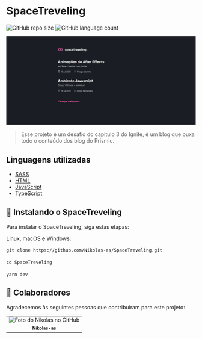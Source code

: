 # SpaceTreveling

![GitHub repo size](https://img.shields.io/github/repo-size/Nikolas-as/SpaceTreveling?style=for-the-badge)
![GitHub language count](https://img.shields.io/github/languages/count/Nikolas-as/SpaceTreveling?style=for-the-badge)

<img src="./public/images/SpaceTreveling.PNG" >

> Esse projeto é um desafio do capitulo 3 do Ignite, é um blog que puxa todo o conteúdo dos blog do Prismic.
> 
## Linguagens utilizadas

- [SASS](https://sass-lang.com/)
- [HTML](https://developer.mozilla.org/pt-BR/docs/Web/HTML)
- [JavaScript](https://developer.mozilla.org/pt-BR/docs/Web/JavaScript)
- [TypeScript](https://www.typescriptlang.org/)

## 🚀 Instalando o SpaceTreveling

Para instalar o SpaceTreveling, siga estas etapas:

Linux, macOS e Windows:
```
git clone https://github.com/Nikolas-as/SpaceTreveling.git

cd SpaceTreveling

yarn dev
```
## 🤝 Colaboradores

Agradecemos às seguintes pessoas que contribuíram para este projeto:

<table>
  <tr>
    <td align="center">
      <a>
        <img src="https://avatars.githubusercontent.com/u/62979208?v=4" width="100px;" alt="Foto do Nikolas no GitHub"/><br>
        <sub>
          <b>Nikolas-as</b>
        </sub>
      </a>
    </td>
</table>
